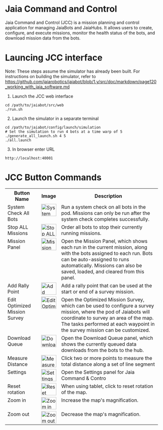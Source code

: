 # Jaia Command and Control

Jaia Command and Control (JCC) is a mission planning and control application for managing JaiaBots and JaiaHubs. It allows users to create, configure, and execute missions, monitor the health status of the bots, and download mission data from the bots.

# Launcing JCC interface

Note: These steps assume the simulator has already been built. For instructions on building the simulator, refer to https://github.com/jaiarobotics/jaiabot/blob/1.y/src/doc/markdown/page120_working_with_jaia_software.md

1. Launch the JCC web interface

```
cd /path/to/jaiabot/src/web
./run.sh
```

2. Launch the simulator in a separate terminal

```
cd /path/to/jaiabot/config/launch/simulation
# Set the simulation to run 4 bots at a time warp of 5
./generate_all_launch.sh 4 5
./all.launch
```

3. In browser enter URL
```
http://localhost:40001
```

# JCC Button Commands

<table>
  <tr>
    <th>Button Name</th>
    <th>Image</th>
    <th>Description</th>
  </tr>
  <tr>
    <td valign="top">System Check All Bots</td>
    <td valign="top"><img src="https://raw.githubusercontent.com/jaiarobotics/jaiabot/task/update-environment-setup-documentation/src/web/jcc/System_Check_All_Bots.png" alt="System Check All Bots" style="width: 50px; height: 40px;"></td>
    <td valign="top">Run a system check on all bots in the pod. Missions can only be run after the system check completes successfully.</td>
  </tr>
    <tr>
    <td valign="top">Stop ALL Missions</td>
    <td valign="top"><img src="https://raw.githubusercontent.com/jaiarobotics/jaiabot/task/update-environment-setup-documentation/src/web/jcc/Undo.png" alt="Stop ALL Missions" style="width: 50px; height: 40px;"></td>
    <td valign="top">Order all bots to stop their currently running missions.</td>
  </tr>
  <tr>
    <td valign="top">Mission Panel</td>
    <td valign="top"><img src="https://raw.githubusercontent.com/jaiarobotics/jaiabot/task/update-environment-setup-documentation/src/web/jcc/Stop%20All%20Missions.png" alt="Mission Panel" style="width: 50px; height: 40px;"></td>
    <td valign="top">Open the Mission Panel, which shows each run in the current mission, along with the bots assigned to each run. Bots can be auto-assigned to runs automatically. Missions can also be saved, loaded, and cleared from this panel.</td>
  </tr>
  <tr>
    <td valign="top">Add Rally Point</td>
    <td valign="top"><img src="https://raw.githubusercontent.com/jaiarobotics/jaiabot/task/update-environment-setup-documentation/src/web/jcc/Stop%20All%20Missions.png" alt="Add Rally Point" style="width: 50px; height: 40px;"></td>
    <td valign="top">Add a rally point that can be used at the start or end of a survey mission.</td>
  </tr>
  <tr>
    <td valign="top">Edit Optimized Mission Survey</td>
    <td valign="top"><img src="https://raw.githubusercontent.com/jaiarobotics/jaiabot/task/update-environment-setup-documentation/src/web/jcc/Stop%20All%20Missions.png" alt="Edit Optimized Mission Survey" style="width: 50px; height: 40px;"></td>
    <td valign="top">Open the Optimized Mission Survey, which can be used to configure a survey mission, where the pod of Jaiabots will coordinate to survey an area of the map. The tasks performed at each waypoint in the survey mission can be customized.</td>
  </tr>
  <tr>
    <td valign="top">Download Queue</td>
    <td valign="top"><img src="https://raw.githubusercontent.com/jaiarobotics/jaiabot/task/update-environment-setup-documentation/src/web/jcc/Stop%20All%20Missions.png" alt="Download Queue" style="width: 50px; height: 40px;"></td>
    <td valign="top">Open the Download Queue panel, which shows the currently queued data downloads from the bots to the hub.</td>
  </tr>
  <tr>
    <td valign="top">Measure Distance</td>
    <td valign="top"><img src="https://raw.githubusercontent.com/jaiarobotics/jaiabot/task/update-environment-setup-documentation/src/web/jcc/Stop%20All%20Missions.png" alt="Measure Distance" style="width: 50px; height: 40px;"></td>
    <td valign="top">Click two or more points to measure the total distance along a set of line segment</td>
  </tr>
  <tr>
    <td valign="top">Settings</td>
    <td valign="top"><img src="https://raw.githubusercontent.com/jaiarobotics/jaiabot/task/update-environment-setup-documentation/src/web/jcc/Stop%20All%20Missions.png" alt="Settings" style="width: 50px; height: 40px;"></td>
    <td valign="top">Open the Settings panel for Jaia Command & Contro</td>
  </tr>
  <tr>
    <td valign="top">Reset rotation</td>
    <td valign="top"><img src="https://raw.githubusercontent.com/jaiarobotics/jaiabot/task/update-environment-setup-documentation/src/web/jcc/Stop%20All%20Missions.png" alt="Reset rotation" style="width: 50px; height: 40px;"></td>
    <td valign="top">When using tablet, click to reset rotation of the map.</td>
  </tr>
  <tr>
    <td valign="top">Zoom in</td>
    <td valign="top"><img src="https://raw.githubusercontent.com/jaiarobotics/jaiabot/task/update-environment-setup-documentation/src/web/jcc/Stop%20All%20Missions.png" alt="Zoom in" style="width: 50px; height: 40px;"></td>
    <td valign="top">Increase the map's magnification.</td>
  </tr>
  <tr>
    <td valign="top">Zoom out</td>
    <td valign="top"><img src="https://raw.githubusercontent.com/jaiarobotics/jaiabot/task/update-environment-setup-documentation/src/web/jcc/Stop%20All%20Missions.png" alt="Zoom out" style="width: 50px; height: 40px;"></td>
    <td valign="top">Decrease the map's magnification.</td>
  </tr>
